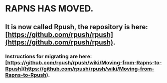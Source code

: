 # RAPNS HAS MOVED.

## It is now called Rpush, the repository is here: [https://github.com/rpush/rpush](https://github.com/rpush/rpush).

### Instructions for migrating are here: [https://github.com/rpush/rpush/wiki/Moving-from-Rapns-to-Rpush](https://github.com/rpush/rpush/wiki/Moving-from-Rapns-to-Rpush).
